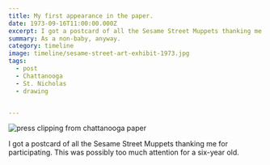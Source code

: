 ```yaml
---
title: My first appearance in the paper.
date: 1973-09-16T11:00:00.000Z
excerpt: I got a postcard of all the Sesame Street Muppets thanking me for participating. This was possibly too much attention for a six-year old.
summary: As a non-baby, anyway.
category: timeline
image: timeline/sesame-street-art-exhibit-1973.jpg
tags:
  - post
  - Chattanooga
  - St. Nicholas
  - drawing


---
```


![press clipping from chattanooga paper](/static/img/timeline/sesame-street-art-exhibit-1973.jpg "press clipping from chattanooga paper")

I got a postcard of all the Sesame Street Muppets thanking me for participating. This was possibly too much attention for a six-year old.
